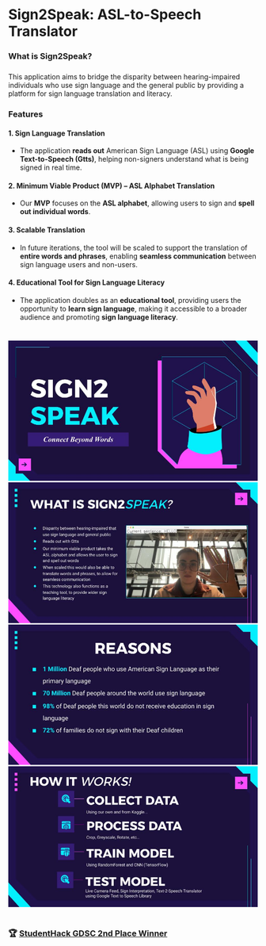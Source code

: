 <h1 align="left">Sign2Speak: ASL-to-Speech Translator</h1>

###

<h3 align="left">What is Sign2Speak?</h3>

###

<p align="left">This application aims to bridge the disparity between hearing-impaired individuals who use sign language and the general public by providing a platform for sign language translation and literacy.</p>

###
<h3> Features </h3>

#### 1. Sign Language Translation
- The application **reads out** American Sign Language (ASL) using **Google Text-to-Speech (Gtts)**, helping non-signers understand what is being signed in real time.

#### 2. Minimum Viable Product (MVP) – ASL Alphabet Translation
- Our **MVP** focuses on the **ASL alphabet**, allowing users to sign and **spell out individual words**.
  
#### 3. Scalable Translation
- In future iterations, the tool will be scaled to support the translation of **entire words and phrases**, enabling **seamless communication** between sign language users and non-users.
  
#### 4. Educational Tool for Sign Language Literacy
- The application doubles as an **educational tool**, providing users the opportunity to **learn sign language**, making it accessible to a broader audience and promoting **sign language literacy**.

#
![Screenshot](images/Sign2Speak.jpg)
![Screenshot](images/Sign2Speak-(1).jpg)
![Screenshot](images/Sign2Speak-(2).jpg)
![Screenshot](images/Sign2Speak-(3).jpg)
#

### 🏆 [StudentHack GDSC 2nd Place Winner](https://www.linkedin.com/posts/gdscmanchester_gdsc-studenthack2024-accessibility-ugcPost-7204026470883545088-JtxO?utm_source=share&utm_medium=member_desktop)